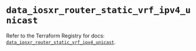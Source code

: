 # `data_iosxr_router_static_vrf_ipv4_unicast`

Refer to the Terraform Registry for docs: [`data_iosxr_router_static_vrf_ipv4_unicast`](https://registry.terraform.io/providers/ciscodevnet/iosxr/0.6.0/docs/data-sources/router_static_vrf_ipv4_unicast).
